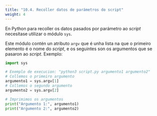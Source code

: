 ```yaml
---
title: "10.4. Recoller datos de parámetros do script"
weight: 4
---
```


En Python para recoller os datos pasados por parámetro ao *script* necesítase utilizar o módulo `sys`.

Este módulo contén un atributo `argv` que é unha lista na que o primeiro elemento é o nome do *script*, e os seguintes son os argumentos que se pasaron ao *script*. Exemplo:

```python
import sys

# Exemplo de execucion: "python3 script.py argumento1 argumento2"
# Collemos o primeiro argumento
argumento1 = sys.argv[1]
# Collemos o segundo argumento
argumento2 = sys.argv[2]

# Imprimimos os argumentos
print("Argumento 1:", argumento1)
print("Argumento 2:", argumento2)
```